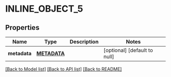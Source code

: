 # INLINE_OBJECT_5

## Properties
Name | Type | Description | Notes
------------ | ------------- | ------------- | -------------
**metadata** | [**METADATA**](Metadata.md) |  | [optional] [default to null]

[[Back to Model list]](../README.md#documentation-for-models) [[Back to API list]](../README.md#documentation-for-api-endpoints) [[Back to README]](../README.md)


